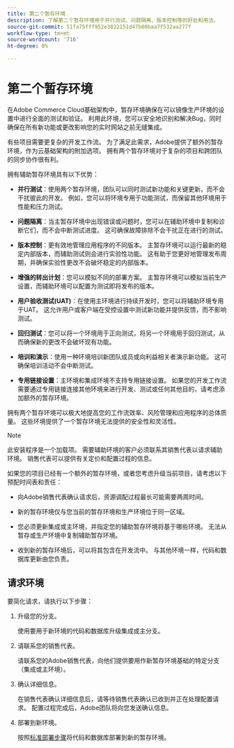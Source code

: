 ```yaml
---
title: 第二个暂存环境
description: 了解第二个暂存环境用于并行测试、问题隔离、版本控制等的好处和用法。
source-git-commit: 51fa75fff952e3832151d47b80baa7f532aa277f
workflow-type: tm+mt
source-wordcount: '716'
ht-degree: 0%

---
```



# 第二个暂存环境

在Adobe Commerce Cloud基础架构中，暂存环境确保在可以镜像生产环境的设置中进行全面的测试和验证。 利用此环境，您可以安全地识别和解决Bug，同时确保在所有新功能或更改影响您的实时网站之前无缝集成。

有些项目需要更复杂的开发工作流。 为了满足此需求，Adobe提供了额外的暂存环境，作为云基础架构的附加选项。 拥有两个暂存环境对于复杂的项目和跨团队的同步协作很有利。

拥有辅助暂存环境具有以下优势：

- **并行测试**：使用两个暂存环境，团队可以同时测试新功能和关键更新，而不会干扰彼此的开发。 例如，您可以将环境专用于功能测试，而保留其他环境用于性能和压力测试。

- **问题隔离**：当主暂存环境中出现错误或问题时，您可以在辅助环境中复制和诊断它们，而不会中断测试进度。 这可确保故障排除不会干扰正在进行的测试。

- **版本控制**：更有效地管理应用程序的不同版本。 主暂存环境可以运行最新的稳定内部版本，而辅助测试则会进行实验性功能。 这有助于您更好地管理发布周期，并确保实验性更改不会破坏稳定的内部版本。

- **增强的转出计划**：您可以模拟不同的部署方案。 主暂存环境可以模拟当前生产设置，而辅助环境可以配置为测试即将发布的版本。

- **用户验收测试(UAT)**：在使用主环境进行持续开发时，您可以将辅助环境专用于UAT。 这允许用户或客户端在受控设置中测试新功能并提供反馈，而不影响测试。

- **回归测试**：您可以将一个环境用于正向测试，将另一个环境用于回归测试，从而确保新的更改不会破坏现有功能。

- **培训和演示**：使用一种环境培训新团队成员或向利益相关者演示新功能。 这可确保培训活动不会中断测试。

- **专用链接设置**：主环境和集成环境不支持专用链接设置。 如果您的开发工作流需要通过专用链接连接其他环境来进行开发、测试或任何其他目的，请考虑添加额外的暂存环境。

拥有两个暂存环境可以极大地提高您的工作流效率、风险管理和应用程序的总体质量。 这些环境提供了一个暂存环境无法提供的安全性和灵活性。

>[!NOTE]
>
>此安装程序是一个加载项。 需要辅助环境的客户必须联系其销售代表以请求辅助环境。 销售代表可以提供有关定价和配置过程的信息。

如果您的项目已经有一个额外的暂存环境，或者您考虑升级当前项目，请考虑以下预配时间表和责任：

- 向Adobe销售代表确认请求后，资源调配过程最长可能需要两周时间。

- 新的暂存环境仅与您当前的暂存环境和生产环境位于同一区域。

- 您必须更新集成或主环境，并指定您的辅助暂存环境将基于哪些环境。 无法从暂存或生产环境中复制辅助暂存环境。

- 收到新的暂存环境后，可以将其包含在开发流中。 与其他环境一样，代码和数据库更新由您负责。

## 请求环境

要简化请求，请执行以下步骤：

1. 升级您的分支。

   使用要用于新环境的代码和数据库升级集成或主分支。

1. 请联系您的销售代表。

   请联系您的Adobe销售代表，向他们提供要用作新暂存环境基础的特定分支（集成或主环境）。

1. 确认详细信息。

   在销售代表确认详细信息后，请等待销售代表确认已收到并正在处理配置请求。 配置过程完成后，Adobe团队将向您发送确认信息。

1. 部署到新环境。

   按照[标准部署步骤](../deploy/staging-production.md)将代码和数据库部署到新的暂存环境。

